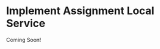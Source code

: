 # Implement Assignment Local Service

Coming Soon!

<!-- 

#### Exercise Goals

- Implement <code>addAssignment()</code>
- Implement <code>updateAssignment()</code>
- Implement the finder methods
- Silence generated methods
- Do a final code review
- Rebuild the service

</div>

Before implementing the method for adding assignments, open the local service base class `AssignmentLocalServiceBaseImpl` and take a look at the generated `addAssigment()` method. This method doesn't automatically generate an ID, set the audit fields (like creation or modification date), or validate the entity. Creating an overload for `addAssignment()` will take care of these tasks.

```java
@Indexable(type = IndexableType.REINDEX)
@Override
public Assignment addAssignment(Assignment assignment) {
	assignment.setNew(true);

	return assignmentPersistence.update(assignment);
}
```

#### Implement addAssignment()
1. **Open** the `AssignmentLocalServiceImpl`. The empty class looks like this:

	```java
	/**
	 * Copyright (c) 2000-present Liferay, Inc. All rights reserved.
	 *
	 * This library is free software; you can redistribute it and/or modify it under
	 * the terms of the GNU Lesser General Public License as published by the Free
	 * Software Foundation; either version 2.1 of the License, or (at your option)
	 * any later version.
	 *
	 * This library is distributed in the hope that it will be useful, but WITHOUT
	 * ANY WARRANTY; without even the implied warranty of MERCHANTABILITY or FITNESS
	 * FOR A PARTICULAR PURPOSE. See the GNU Lesser General Public License for more
	 * details.
	 */
	package com.liferay.training.gradebook.service.impl;
	import com.liferay.portal.aop.AopService;
	import com.liferay.training.gradebook.service.base.AssignmentLocalServiceBaseImpl;
	import org.osgi.service.component.annotations.Component;
	/**
	 * The implementation of the assignment local service.
	 *
	 * <p>
	 * All custom service methods should be put in this class. Whenever methods are added, rerun ServiceBuilder to copy their definitions into the <code>com.liferay.training.gradebook.service.AssignmentLocalService</code> interface.
	 *
	 * <p>
	 * This is a local service. Methods of this service will not have security checks based on the propagated JAAS credentials because this service can only be accessed from within the same VM.
	 * </p>
	 *
	 * @author Brian Wing Shun Chan
	 * @see AssignmentLocalServiceBaseImpl
	 */
	@Component(
		property = "model.class.name=com.liferay.training.gradebook.model.Assignment",
		service = AopService.class
	)
	public class AssignmentLocalServiceImpl extends AssignmentLocalServiceBaseImpl {
		/*
		 * NOTE FOR DEVELOPERS:
		 *
		 * Never reference this class directly. Use <code>com.liferay.training.gradebook.service.AssignmentLocalService</code> via injection or a <code>org.osgi.util.tracker.ServiceTracker</code> or use <code>com.liferay.training.gradebook.service.AssignmentLocalServiceUtil</code>.
		 */
	}
	```

2. **Implement** the `addAssignment()` in the class as follows:

```java
public class AssignmentLocalServiceImpl extends AssignmentLocalServiceBaseImpl {
   
   public Assignment addAssignment(long groupId, String title, String description,
         Date dueDate, ServiceContext serviceContext) throws PortalException {
      // Get group and user.
      Group group = groupLocalService.getGroup(groupId);
      long userId = serviceContext.getUserId();
      User user = userLocalService.getUser(userId);
      // Generate primary key for the assignment.
      long assignmentId = counterLocalService.increment(Assignment.class.getName());
      // Create assigment. This doesn't yet persist the entity.
      Assignment assignment = createAssignment(assignmentId);
      // Populate fields.
      assignment.setCompanyId(group.getCompanyId());
      assignment.setCreateDate(serviceContext.getCreateDate(new Date()));
      assignment.setDueDate(dueDate);
      assignment.setDescription(description);
      assignment.setGroupId(groupId);
      assignment.setModifiedDate(serviceContext.getModifiedDate(new Date()));
      assignment.setTitle(title);
      assignment.setUserId(userId);
      assignment.setUserName(user.getScreenName());
```
```java
  // Persist assignment to database.
  return super.addAssignment(assignment);
}
```

#### Implement updateAssignment
1. **Create** an overload for the `updateAssignment()`:

```java
public Assignment updateAssignment(long assignmentId, String title,
         String description, Date dueDate, ServiceContext serviceContext) throws PortalException {
	// Get the Assignment by id.
	Assignment assignment = getAssignment(assignmentId);
	// Set updated fields and modification date.
	assignment.setModifiedDate(new Date());
	assignment.setTitle(title);
	assignment.setDueDate(dueDate);
	assignment.setDescription(description);
	assignment = super.updateAssignment(assignment);
	return assignment;
}
```

Defining finders in `service.xml` automatically creates the corresponding methods in the persistence classes, but we cannot access those directly from the controller layer and have to implement facades in the service implementation class.

#### Implement the Finder Methods
1. **Implement** the finder methods as follows:

```java
public List<Assignment> getAssignmentsByGroupId(long groupId) {
  return assignmentPersistence.findByGroupId(groupId);
}
public List<Assignment> getAssignmentsByGroupId(long groupId, int start, int end) {
  return assignmentPersistence.findByGroupId(groupId, start, end);
}
public List<Assignment> getAssignmentsByGroupId(long groupId, int start, int end,
     OrderByComparator<Assignment> orderByComparator) {
  return assignmentPersistence.findByGroupId(groupId, start, end, orderByComparator);
}
public List<Assignment> getAssignmentsByKeywords(
  long groupId, String keywords, int start, int end,
  OrderByComparator<Assignment> orderByComparator) {
  return assignmentLocalService.dynamicQuery(
     getKeywordSearchDynamicQuery(groupId, keywords), start, end,
     orderByComparator);
}
public long getAssignmentsCountByKeywords(long groupId, String keywords) {
  return assignmentLocalService.dynamicQueryCount(
     getKeywordSearchDynamicQuery(groupId, keywords));
}
private DynamicQuery getKeywordSearchDynamicQuery(
  long groupId, String keywords) {
  DynamicQuery dynamicQuery = dynamicQuery().add(
     RestrictionsFactoryUtil.eq("groupId", groupId));
  if (Validator.isNotNull(keywords)) {
     Disjunction disjunctionQuery =
        RestrictionsFactoryUtil.disjunction();
     disjunctionQuery.add(
        RestrictionsFactoryUtil.like("title", "%" + keywords + "%"));
     disjunctionQuery.add(
        RestrictionsFactoryUtil.like(
           "description", "%" + keywords + "%"));
     dynamicQuery.add(disjunctionQuery);
  }
  return dynamicQuery;
}
```

> NOTE: <br/>
> For the sake of this exercise, we introduced a custom `getAssignmentsByKeywords()` method here, which we will use on the user interface later for searching. This method is using Dynamic Queries, which allow you to query the database with custom SQL. Note that this specific query wouldn't work well with localized fields, which are stored in xml.

Sometimes it's practical to silence generated methods to ensure correct API usage. Override and "silence" the generated `addAssignment()` and `updateAssignment()` method signatures, which we replaced with our overrides before.

#### "Silence" the Generated Method 
1. Add the following code to the end of the `AssignmentLocalServiceImpl.java` class.

```java
 @Override
public Assignment addAssignment(Assignment assignment) {
  throw new UnsupportedOperationException("Not supported.");
}
@Override
public Assignment updateAssignment(Assignment assignment) {
  throw new UnsupportedOperationException("Not supported.");
}
```
<br />

#### Do a Final Code Review
1. **Resolve** missing imports.
2. **Fix** indents and spacing by using automatic code formatting.
3. **Save** the file.
	* The final `AssignmentLocalServiceImpl.java` class will look like this:

```java
/**
 * Copyright (c) 2000-present Liferay, Inc. All rights reserved.
 *
 * This library is free software; you can redistribute it and/or modify it under
 * the terms of the GNU Lesser General Public License as published by the Free
 * Software Foundation; either version 2.1 of the License, or (at your option)
 * any later version.
 *
 * This library is distributed in the hope that it will be useful, but WITHOUT
 * ANY WARRANTY; without even the implied warranty of MERCHANTABILITY or FITNESS
 * FOR A PARTICULAR PURPOSE. See the GNU Lesser General Public License for more
 * details.
 */
package com.liferay.training.gradebook.service.impl;
import com.liferay.portal.aop.AopService;
import com.liferay.portal.kernel.dao.orm.Disjunction;
import com.liferay.portal.kernel.dao.orm.DynamicQuery;
import com.liferay.portal.kernel.dao.orm.RestrictionsFactoryUtil;
import com.liferay.portal.kernel.exception.PortalException;
import com.liferay.portal.kernel.model.Group;
import com.liferay.portal.kernel.model.User;
import com.liferay.portal.kernel.service.ServiceContext;
import com.liferay.portal.kernel.util.OrderByComparator;
import com.liferay.portal.kernel.util.Validator;
import com.liferay.training.gradebook.model.Assignment;
import com.liferay.training.gradebook.service.base.AssignmentLocalServiceBaseImpl;
import java.util.Date;
import java.util.List;
import java.util.Locale;
import java.util.Map;
import org.osgi.service.component.annotations.Component;
/**
 * The implementation of the assignment local service.
 *
 * <p>
 * All custom service methods should be put in this class. Whenever methods are
 * added, rerun ServiceBuilder to copy their definitions into the
 * <code>com.liferay.training.gradebook.service.AssignmentLocalService</code>
 * interface.
 *
 * <p>
 * This is a local service. Methods of this service will not have security
 * checks based on the propagated JAAS credentials because this service can only
 * be accessed from within the same VM.
 * </p>
 *
 * @author Brian Wing Shun Chan
 * @see AssignmentLocalServiceBaseImpl
 */
@Component(
   property = "model.class.name=com.liferay.training.gradebook.model.Assignment", 
   service = AopService.class
)
public class AssignmentLocalServiceImpl extends AssignmentLocalServiceBaseImpl {
   
   public Assignment addAssignment(long groupId, String title, String description,
         Date dueDate, ServiceContext serviceContext) throws PortalException {
      // Get group and user.
      Group group = groupLocalService.getGroup(groupId);
      long userId = serviceContext.getUserId();
      User user = userLocalService.getUser(userId);
      // Generate primary key for the assignment.
      long assignmentId = counterLocalService.increment(Assignment.class.getName());
      // Create assigment. This doesn't yet persist the entity.
      Assignment assignment = createAssignment(assignmentId);
      // Populate fields.
      assignment.setCompanyId(group.getCompanyId());
      assignment.setCreateDate(serviceContext.getCreateDate(new Date()));
      assignment.setDueDate(dueDate);
      assignment.setDescription(description);
      assignment.setGroupId(groupId);
      assignment.setModifiedDate(serviceContext.getModifiedDate(new Date()));
      assignment.setTitle(title);
      assignment.setUserId(userId);
      assignment.setUserName(user.getScreenName());
      // Persist assignment to database.
      return super.addAssignment(assignment);
   }
   
   public Assignment updateAssignment(long assignmentId, String title,
         String description, Date dueDate, ServiceContext serviceContext) throws PortalException {
      // Get the Assignment by id.
      Assignment assignment = getAssignment(assignmentId);
      // Set updated fields and modification date.
      assignment.setModifiedDate(new Date());
      assignment.setTitle(title);
      assignment.setDueDate(dueDate);
      assignment.setDescription(description);
      assignment = super.updateAssignment(assignment);
      return assignment;
   }
   
   public List<Assignment> getAssignmentsByGroupId(long groupId) {
      return assignmentPersistence.findByGroupId(groupId);
   }
   public List<Assignment> getAssignmentsByGroupId(long groupId, int start, int end) {
      return assignmentPersistence.findByGroupId(groupId, start, end);
   }
   public List<Assignment> getAssignmentsByGroupId(long groupId, int start, int end,
         OrderByComparator<Assignment> orderByComparator) {
      return assignmentPersistence.findByGroupId(groupId, start, end, orderByComparator);
   }
   public List<Assignment> getAssignmentsByKeywords(
      long groupId, String keywords, int start, int end,
      OrderByComparator<Assignment> orderByComparator) {
      return assignmentLocalService.dynamicQuery(
         getKeywordSearchDynamicQuery(groupId, keywords), start, end,
         orderByComparator);
   }
   public long getAssignmentsCountByKeywords(long groupId, String keywords) {
      return assignmentLocalService.dynamicQueryCount(
         getKeywordSearchDynamicQuery(groupId, keywords));
   }
   private DynamicQuery getKeywordSearchDynamicQuery(
      long groupId, String keywords) {
      DynamicQuery dynamicQuery = dynamicQuery().add(
         RestrictionsFactoryUtil.eq("groupId", groupId));
      if (Validator.isNotNull(keywords)) {
         Disjunction disjunctionQuery =
            RestrictionsFactoryUtil.disjunction();
         disjunctionQuery.add(
            RestrictionsFactoryUtil.like("title", "%" + keywords + "%"));
         disjunctionQuery.add(
            RestrictionsFactoryUtil.like(
               "description", "%" + keywords + "%"));
         dynamicQuery.add(disjunctionQuery);
      }
      return dynamicQuery;
   }
   
   @Override
   public Assignment addAssignment(Assignment assignment) {
      throw new UnsupportedOperationException("Not supported.");
   }
   @Override
   public Assignment updateAssignment(Assignment assignment) {
      throw new UnsupportedOperationException("Not supported.");
   }
}
```

#### Rebuild the Service
1. **Run** the `buildService` Gradle task at the gradebook level to regenerate the service.
      * If you encounter issues with `buildService`, you may need to run it from `gradebook-workspace/modules/gradebook/gradebook-service/build`.

-->